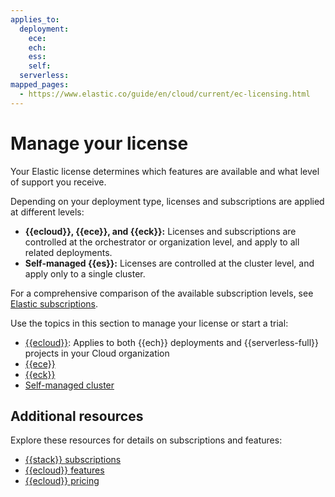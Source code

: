 ```yaml
---
applies_to:
  deployment:
    ece:
    ech:
    ess:
    self:
  serverless:
mapped_pages:
  - https://www.elastic.co/guide/en/cloud/current/ec-licensing.html
---
```


# Manage your license  

Your Elastic license determines which features are available and what level of support you receive. 

Depending on your deployment type, licenses and subscriptions are applied at different levels:

* **{{ecloud}}, {{ece}}, and {{eck}}:** Licenses and subscriptions are controlled at the orchestrator or organization level, and apply to all related deployments.
* **Self-managed {{es}}:** Licenses are controlled at the cluster level, and apply only to a single cluster.

For a comprehensive comparison of the available subscription levels, see [Elastic subscriptions](https://www.elastic.co/subscriptions).

Use the topics in this section to manage your license or start a trial:  

- [{{ecloud}}](/deploy-manage/cloud-organization/billing/manage-subscription.md): Applies to both {{ech}} deployments and {{serverless-full}} projects in your Cloud organization
- [{{ece}}](/deploy-manage/license/manage-your-license-in-ece.md)  
- [{{eck}}](/deploy-manage/license/manage-your-license-in-eck.md)  
- [Self-managed cluster](/deploy-manage/license/manage-your-license-in-self-managed-cluster.md)  

## Additional resources  

Explore these resources for details on subscriptions and features:

- [{{stack}} subscriptions](https://www.elastic.co/subscriptions)  
- [{{ecloud}} features](https://www.elastic.co/subscriptions/cloud)  
- [{{ecloud}} pricing](https://www.elastic.co/pricing)  
